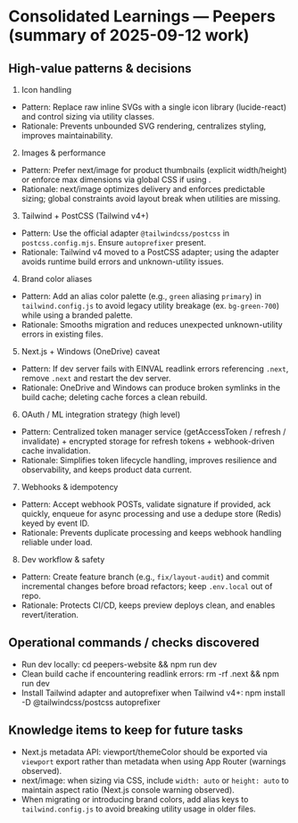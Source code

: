 # Consolidated Learnings — Peepers (summary of 2025-09-12 work)

## High-value patterns & decisions
1. Icon handling
- Pattern: Replace raw inline SVGs with a single icon library (lucide-react) and control sizing via utility classes.
- Rationale: Prevents unbounded SVG rendering, centralizes styling, improves maintainability.

2. Images & performance
- Pattern: Prefer next/image for product thumbnails (explicit width/height) or enforce max dimensions via global CSS if using <img>.
- Rationale: next/image optimizes delivery and enforces predictable sizing; global constraints avoid layout break when utilities are missing.

3. Tailwind + PostCSS (Tailwind v4+)
- Pattern: Use the official adapter `@tailwindcss/postcss` in `postcss.config.mjs`. Ensure `autoprefixer` present.
- Rationale: Tailwind v4 moved to a PostCSS adapter; using the adapter avoids runtime build errors and unknown-utility issues.

4. Brand color aliases
- Pattern: Add an alias color palette (e.g., `green` aliasing `primary`) in `tailwind.config.js` to avoid legacy utility breakage (ex. `bg-green-700`) while using a branded palette.
- Rationale: Smooths migration and reduces unexpected unknown-utility errors in existing files.

5. Next.js + Windows (OneDrive) caveat
- Pattern: If dev server fails with EINVAL readlink errors referencing `.next`, remove `.next` and restart the dev server.
- Rationale: OneDrive and Windows can produce broken symlinks in the build cache; deleting cache forces a clean rebuild.

6. OAuth / ML integration strategy (high level)
- Pattern: Centralized token manager service (getAccessToken / refresh / invalidate) + encrypted storage for refresh tokens + webhook-driven cache invalidation.
- Rationale: Simplifies token lifecycle handling, improves resilience and observability, and keeps product data current.

7. Webhooks & idempotency
- Pattern: Accept webhook POSTs, validate signature if provided, ack quickly, enqueue for async processing and use a dedupe store (Redis) keyed by event ID.
- Rationale: Prevents duplicate processing and keeps webhook handling reliable under load.

8. Dev workflow & safety
- Pattern: Create feature branch (e.g., `fix/layout-audit`) and commit incremental changes before broad refactors; keep `.env.local` out of repo.
- Rationale: Protects CI/CD, keeps preview deploys clean, and enables revert/iteration.

## Operational commands / checks discovered
- Run dev locally: cd peepers-website && npm run dev
- Clean build cache if encountering readlink errors: rm -rf .next && npm run dev
- Install Tailwind adapter and autoprefixer when Tailwind v4+: npm install -D @tailwindcss/postcss autoprefixer

## Knowledge items to keep for future tasks
- Next.js metadata API: viewport/themeColor should be exported via `viewport` export rather than metadata when using App Router (warnings observed).
- next/image: when sizing via CSS, include `width: auto` or `height: auto` to maintain aspect ratio (Next.js console warning observed).
- When migrating or introducing brand colors, add alias keys to `tailwind.config.js` to avoid breaking utility usage in older files.
